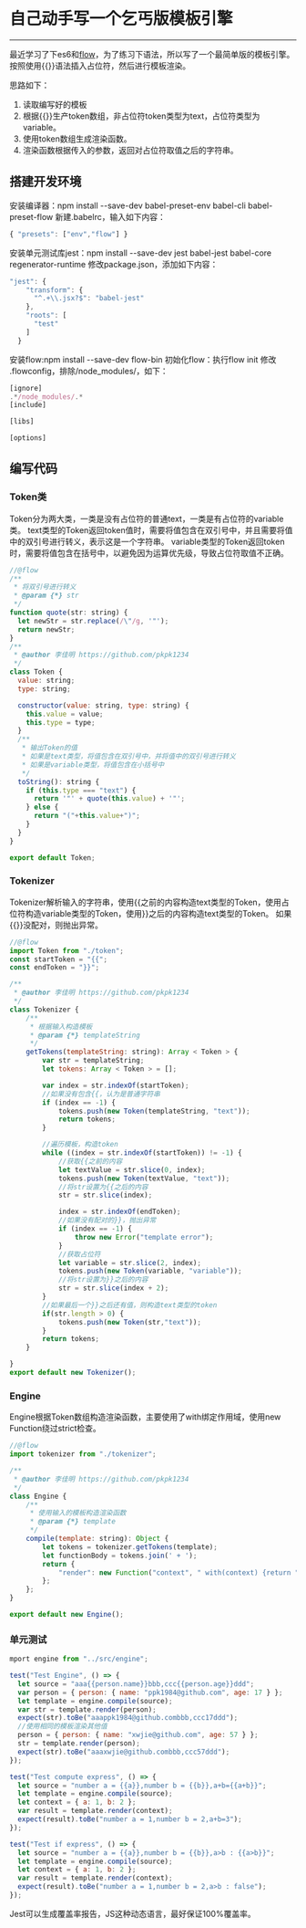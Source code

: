 # 自己动手写一个乞丐版模板引擎

---

最近学习了下es6和[flow][1]，为了练习下语法，所以写了一个最简单版的模板引擎。按照使用{{}}语法插入占位符，然后进行模板渲染。

思路如下：

 1. 读取编写好的模板
 2. 根据{{}}生产token数组，非占位符token类型为text，占位符类型为variable。
 3. 使用token数组生成渲染函数。
 4. 渲染函数根据传入的参数，返回对占位符取值之后的字符串。

## 搭建开发环境
安装编译器：npm install --save-dev babel-preset-env babel-cli babel-preset-flow
新建.babelrc，输入如下内容：
```JavaScript
{ "presets": ["env","flow"] }
```

安装单元测试库jest：npm install --save-dev  jest babel-jest babel-core regenerator-runtime
修改package.json，添加如下内容：
```JavaScript
"jest": {
    "transform": {
      "^.+\\.jsx?$": "babel-jest"
    },
    "roots": [
      "test"
    ]
  }
```
安装flow:npm install --save-dev flow-bin
初始化flow：执行flow init
修改 .flowconfig，排除/node_modules/，如下：
```JavaScript
[ignore]
.*/node_modules/.*
[include]

[libs]

[options]

```

## 编写代码
### Token类
Token分为两大类，一类是没有占位符的普通text，一类是有占位符的variable类。
text类型的Token返回token值时，需要将值包含在双引号中，并且需要将值中的双引号进行转义，表示这是一个字符串。
variable类型的Token返回token时，需要将值包含在括号中，以避免因为运算优先级，导致占位符取值不正确。
```JavaScript
//@flow
/**
 * 将双引号进行转义
 * @param {*} str 
 */
function quote(str: string) {
  let newStr = str.replace(/\"/g, '"');
  return newStr;
}
/**
 * @author 李佳明 https://github.com/pkpk1234
 */
class Token {
  value: string;
  type: string;

  constructor(value: string, type: string) {
    this.value = value;
    this.type = type;
  }
  /**
   * 输出Token的值
   * 如果是text类型，将值包含在双引号中，并将值中的双引号进行转义
   * 如果是variable类型，将值包含在小括号中
   */
  toString(): string {
    if (this.type === "text") {
      return '"' + quote(this.value) + '"';
    } else {
      return "("+this.value+")";
    }
  }
}

export default Token;
```
### Tokenizer
Tokenizer解析输入的字符串，使用{{之前的内容构造text类型的Token，使用占位符构造variable类型的Token，使用}}之后的内容构造text类型的Token。
如果{{}}没配对，则抛出异常。

```JavaScript
//@flow
import Token from "./token";
const startToken = "{{";
const endToken = "}}";

/**
 * @author 李佳明 https://github.com/pkpk1234
 */
class Tokenizer {
    /**
     * 根据输入构造模板
     * @param {*} templateString 
     */
    getTokens(templateString: string): Array < Token > {
        var str = templateString;
        let tokens: Array < Token > = [];

        var index = str.indexOf(startToken);
        //如果没有包含{{，认为是普通字符串
        if (index == -1) {
            tokens.push(new Token(templateString, "text"));
            return tokens;
        }

        //遍历模板，构造token
        while ((index = str.indexOf(startToken)) != -1) {
            //获取{{之前的内容
            let textValue = str.slice(0, index);
            tokens.push(new Token(textValue, "text"));
            //将str设置为{{之后的内容
            str = str.slice(index);

            index = str.indexOf(endToken);
            //如果没有配对的}}，抛出异常
            if (index == -1) {
                throw new Error("template error");
            }
            //获取占位符
            let variable = str.slice(2, index);
            tokens.push(new Token(variable, "variable"));
            //将str设置为}}之后的内容
            str = str.slice(index + 2);
        }
        //如果最后一个}}之后还有值，则构造text类型的token
        if(str.length > 0) {
            tokens.push(new Token(str,"text"));
        }
        return tokens;
    }

}
export default new Tokenizer();
```
### Engine
Engine根据Token数组构造渲染函数，主要使用了with绑定作用域，使用new Function绕过strict检查。
```JavaScript
//@flow
import tokenizer from "./tokenizer";

/**
 * @author 李佳明 https://github.com/pkpk1234
 */
class Engine {
    /**
     * 使用输入的模板构造渲染函数
     * @param {*} template 
     */
    compile(template: string): Object {
        let tokens = tokenizer.getTokens(template);
        let functionBody = tokens.join(' + ');
        return {
            "render": new Function("context", " with(context) {return "+functionBody+" };")
        };
    };
}

export default new Engine();
```
### 单元测试
```JavaScript
mport engine from "../src/engine";

test("Test Engine", () => {
  let source = "aaa{{person.name}}bbb,ccc{{person.age}}ddd";
  var person = { person: { name: "ppk1984@github.com", age: 17 } };
  let template = engine.compile(source);
  var str = template.render(person);
  expect(str).toBe("aaappk1984@github.combbb,ccc17ddd");
  //使用相同的模板渲染其他值
  person = { person: { name: "xwjie@github.com", age: 57 } };
  str = template.render(person);
  expect(str).toBe("aaaxwjie@github.combbb,ccc57ddd");
});

test("Test compute express", () => {
  let source = "number a = {{a}},number b = {{b}},a+b={{a+b}}";
  let template = engine.compile(source);
  let context = { a: 1, b: 2 };
  var result = template.render(context);
  expect(result).toBe("number a = 1,number b = 2,a+b=3");
});

test("Test if express", () => {
  let source = "number a = {{a}},number b = {{b}},a>b : {{a>b}}";
  let template = engine.compile(source);
  let context = { a: 1, b: 2 };
  var result = template.render(context);
  expect(result).toBe("number a = 1,number b = 2,a>b : false");
});

```
Jest可以生成覆盖率报告，JS这种动态语言，最好保证100%覆盖率。



  [1]: https://flow.org/en/
